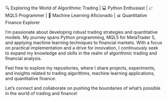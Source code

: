 🔍 Exploring the World of Algorithmic Trading | 💻 Python Enthusiast | 📈 MQL5 Programmer | 🤖 Machine Learning Aficionado | 📊 Quantitative Finance Explorer

I’m passionate about developing robust trading strategies and quantitative models. My journey spans Python programming, MQL5 for MetaTrader 5, and applying machine learning techniques to financial markets. With a focus on practical implementation and a drive for innovation, I continuously seek to expand my knowledge and skills in the realm of algorithmic trading and financial analysis.

Feel free to explore my repositories, where I share projects, experiments, and insights related to trading algorithms, machine learning applications, and quantitative finance.

Let’s connect and collaborate on pushing the boundaries of what’s possible in the world of trading and finance!
